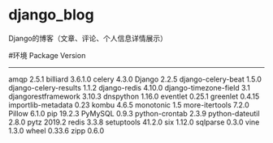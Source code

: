 # django_blog
Django的博客（文章、评论、个人信息详情展示）

#环境
Package               Version
--------------------- -------
amqp                  2.5.1
billiard              3.6.1.0
celery                4.3.0
Django                2.2.5
django-celery-beat    1.5.0
django-celery-results 1.1.2
django-redis          4.10.0
django-timezone-field 3.1
djangorestframework   3.10.3
dnspython             1.16.0
eventlet              0.25.1
greenlet              0.4.15
importlib-metadata    0.23
kombu                 4.6.5
monotonic             1.5
more-itertools        7.2.0
Pillow                6.1.0
pip                   19.2.3
PyMySQL               0.9.3
python-crontab        2.3.9
python-dateutil       2.8.0
pytz                  2019.2
redis                 3.3.8
setuptools            41.2.0
six                   1.12.0
sqlparse              0.3.0
vine                  1.3.0
wheel                 0.33.6
zipp                  0.6.0

